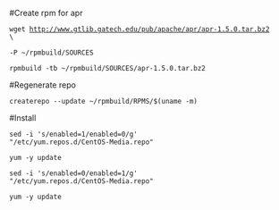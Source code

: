 #Create rpm for apr

<code>wget http://www.gtlib.gatech.edu/pub/apache/apr/apr-1.5.0.tar.bz2 \ </code>

<code>-P ~/rpmbuild/SOURCES</code>

<code>rpmbuild -tb ~/rpmbuild/SOURCES/apr-1.5.0.tar.bz2</code>

#Regenerate repo

<code>createrepo --update ~/rpmbuild/RPMS/$(uname -m)</code>

#Install

<code>sed -i 's/enabled=1/enabled=0/g' "/etc/yum.repos.d/CentOS-Media.repo"</code>

<code>yum -y update</code>

<code>sed -i 's/enabled=0/enabled=1/g' "/etc/yum.repos.d/CentOS-Media.repo"</code>

<code>yum -y update</code>

